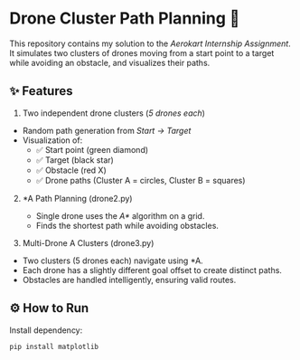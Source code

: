 # Drone Cluster Path Planning 🚀

This repository contains my solution to the *Aerokart Internship Assignment*.  
It simulates two clusters of drones moving from a start point to a target while avoiding an obstacle, and visualizes their paths.

## ✨ Features
1. Two independent drone clusters (*5 drones each*)  
- Random path generation from *Start → Target*  
- Visualization of:
  - ✅ Start point (green diamond)  
  - ✅ Target (black star)  
  - ✅ Obstacle (red X)  
  - ✅ Drone paths (Cluster A = circles, Cluster B = squares)

2. *A Path Planning (drone2.py)
   - Single drone uses the *A\** algorithm on a grid.  
   - Finds the shortest path while avoiding obstacles.  

3.  Multi-Drone A Clusters (drone3.py) 
   - Two clusters (5 drones each) navigate using *A\.  
   - Each drone has a slightly different goal offset to create distinct paths.  
   - Obstacles are handled intelligently, ensuring valid routes.  

## ⚙ How to Run
Install dependency:
```bash
pip install matplotlib


